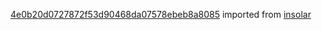 [4e0b20d0727872f53d90468da07578ebeb8a8085](https://github.com/insolar/insolar/commit/4e0b20d0727872f53d90468da07578ebeb8a8085) imported from [insolar](https://github.com/insolar/insolar)
